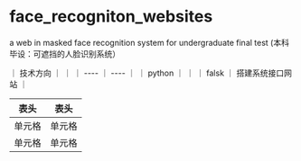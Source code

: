 # face_recogniton_websites
a web in masked face recognition system for undergraduate final test (本科毕设：可遮挡的人脸识别系统）

｜ 技术方向  ｜   ｜
｜ ----  ｜ ----  ｜
｜ python  ｜   ｜
｜ falsk ｜ 搭建系统接口网站 ｜

|  表头   | 表头  |
|  ----  | ----  |
| 单元格  | 单元格 |
| 单元格  | 单元格 |
